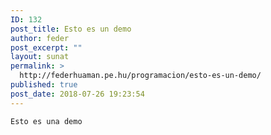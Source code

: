 ```yaml
---
ID: 132
post_title: Esto es un demo
author: feder
post_excerpt: ""
layout: sunat
permalink: >
  http://federhuaman.pe.hu/programacion/esto-es-un-demo/
published: true
post_date: 2018-07-26 19:23:54
---
```

```
Esto es una demo
```